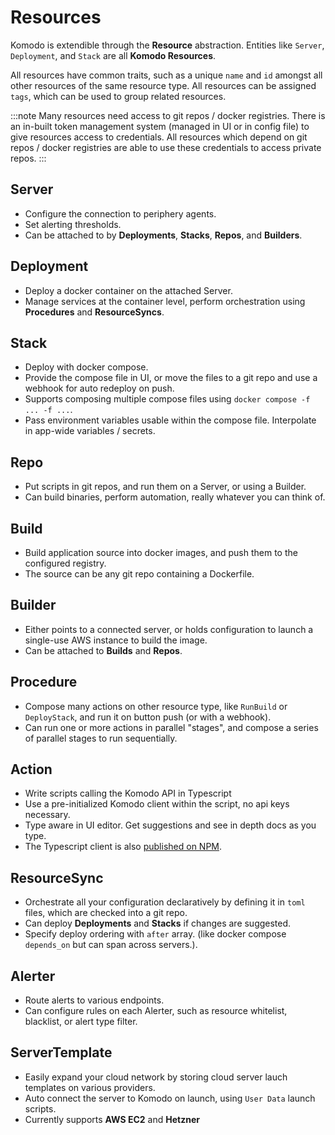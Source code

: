 # Resources

Komodo is extendible through the **Resource** abstraction. Entities like `Server`, `Deployment`, and `Stack` are all **Komodo Resources**.

All resources have common traits, such as a unique `name` and `id` amongst all other resources of the same resource type.
All resources can be assigned `tags`, which can be used to group related resources.

:::note
Many resources need access to git repos / docker registries. There is an in-built token management system (managed in UI or in config file) to give resources access to credentials.
All resources which depend on git repos / docker registries are able to use these credentials to access private repos.
:::

## Server

- Configure the connection to periphery agents.
- Set alerting thresholds.
- Can be attached to by **Deployments**, **Stacks**, **Repos**, and **Builders**.

## Deployment

- Deploy a docker container on the attached Server.
- Manage services at the container level, perform orchestration using **Procedures** and **ResourceSyncs**.

## Stack

- Deploy with docker compose.
- Provide the compose file in UI, or move the files to a git repo and use a webhook for auto redeploy on push.
- Supports composing multiple compose files using `docker compose -f ... -f ...`.
- Pass environment variables usable within the compose file. Interpolate in app-wide variables / secrets.

## Repo

- Put scripts in git repos, and run them on a Server, or using a Builder.
- Can build binaries, perform automation, really whatever you can think of.

## Build

- Build application source into docker images, and push them to the configured registry.
- The source can be any git repo containing a Dockerfile.

## Builder

- Either points to a connected server, or holds configuration to launch a single-use AWS instance to build the image.
- Can be attached to **Builds** and **Repos**.

## Procedure

- Compose many actions on other resource type, like `RunBuild` or `DeployStack`, and run it on button push (or with a webhook).
- Can run one or more actions in parallel "stages", and compose a series of parallel stages to run sequentially.

## Action

- Write scripts calling the Komodo API in Typescript
- Use a pre-initialized Komodo client within the script, no api keys necessary.
- Type aware in UI editor. Get suggestions and see in depth docs as you type.
- The Typescript client is also [published on NPM](https://www.npmjs.com/package/komodo_client).

## ResourceSync

- Orchestrate all your configuration declaratively by defining it in `toml` files, which are checked into a git repo.
- Can deploy **Deployments** and **Stacks** if changes are suggested.
- Specify deploy ordering with `after` array. (like docker compose `depends_on` but can span across servers.).

## Alerter

- Route alerts to various endpoints.
- Can configure rules on each Alerter, such as resource whitelist, blacklist, or alert type filter.

## ServerTemplate

- Easily expand your cloud network by storing cloud server lauch templates on various providers.
- Auto connect the server to Komodo on launch, using `User Data` launch scripts.
- Currently supports **AWS EC2** and **Hetzner**
